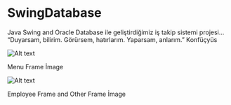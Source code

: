 # SwingDatabase
Java Swing and Oracle Database ile geliştirdiğimiz iş takip sistemi projesi... 
“Duyarsam, bilirim. Görürsem, hatırlarım. Yaparsam, anlarım.” Konfüçyüs



![Alt text](https://github.com/ilyasaglar/SwingDatabase/blob/master/menu%20frame%20image.PNG "Optional title")

Menu Frame İmage



![Alt text](https://github.com/ilyasaglar/SwingDatabase/blob/master/employee%20frame%20image.PNG "Optional title")

Employee Frame and Other Frame İmage
